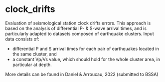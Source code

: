 # clock_drifts
Evaluation of seismological station clock drifts errors.
This approach is based on the analysis of differential P- & S-wave arrival times, and is particularly adapted to datasets composed of earthquake clusters.
Input data consists of: 
- differential P and S arrival times for each pair of earthquakes located in the same cluster, and
- a constant Vp/Vs value, which should hold for the whole cluster area, in particular at depth.

More details can be found in Daniel & Arroucau, 2022 (submitted to BSSA)
